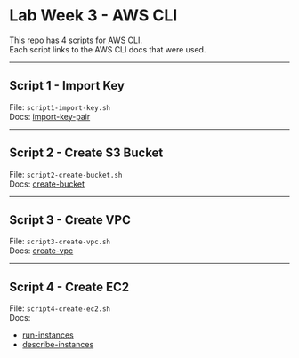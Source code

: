 # Lab Week 3 - AWS CLI

This repo has 4 scripts for AWS CLI.  
Each script links to the AWS CLI docs that were used.

---

## Script 1 - Import Key
File: `script1-import-key.sh`  
Docs: [import-key-pair](https://awscli.amazonaws.com/v2/documentation/api/latest/reference/ec2/import-key-pair.html)

---

## Script 2 - Create S3 Bucket
File: `script2-create-bucket.sh`  
Docs: [create-bucket](https://awscli.amazonaws.com/v2/documentation/api/latest/reference/s3api/create-bucket.html)

---

## Script 3 - Create VPC
File: `script3-create-vpc.sh`  
Docs: [create-vpc](https://awscli.amazonaws.com/v2/documentation/api/latest/reference/ec2/create-vpc.html)

---

## Script 4 - Create EC2
File: `script4-create-ec2.sh`  
Docs:  
- [run-instances](https://awscli.amazonaws.com/v2/documentation/api/latest/reference/ec2/run-instances.html)  
- [describe-instances](https://awscli.amazonaws.com/v2/documentation/api/latest/reference/ec2/describe-instances.html)
